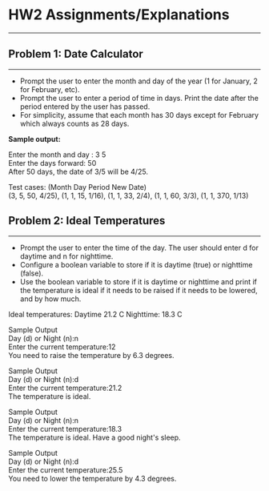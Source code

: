# HW2 Assignments/Explanations

------

## Problem 1: Date Calculator

------

- Prompt the user to enter the month and day of the year (1 for January, 2 for February, etc).
- Prompt the user to enter a period of time in days. Print the date after the period entered by the user has passed.
- For simplicity, assume that each month has 30 days except for February which always counts as 28 days.

**Sample output:**

Enter the month and day : 3 5 <br />
Enter the days forward: 50<br />
After 50 days, the date of 3/5 will be 4/25.<br />

Test cases: (Month Day Period New Date)<br />
(3, 5, 50, 4/25), (1, 1, 15, 1/16), (1, 1, 33, 2/4), (1, 1, 60, 3/3), (1, 1, 370, 1/13)

## Problem 2: Ideal Temperatures

------

- Prompt the user to enter the time of the day. The user should enter d for daytime and n for nighttime.
- Configure a boolean variable to store if it is daytime (true) or nighttime (false).
- Use the boolean variable to store if it is daytime or nighttime and print if the temperature is ideal if it needs to be raised if it needs to be lowered, and by how much.

Ideal temperatures:
Daytime 21.2 C
Nighttime: 18.3 C

Sample Output <br />
Day (d) or Night (n):n <br />
Enter the current temperature:12 <br />
You need to raise the temperature by 6.3 degrees. <br />

Sample Output <br />
Day (d) or Night (n):d <br />
Enter the current temperature:21.2 <br />
The temperature is ideal. <br />

Sample Output <br />
Day (d) or Night (n):n <br />
Enter the current temperature:18.3 <br />
The temperature is ideal. Have a good night's sleep. <br />

Sample Output <br />
Day (d) or Night (n):d <br />
Enter the current temperature:25.5 <br />
You need to lower the temperature by 4.3 degrees. <br />